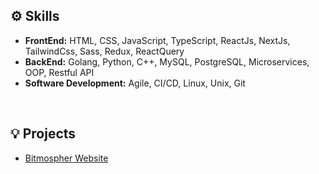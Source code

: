 <h2>⚙️ Skills</h2>
<ul>
  <li><b>FrontEnd:</b> HTML, CSS, JavaScript, TypeScript, ReactJs, NextJs, TailwindCss, Sass, Redux, ReactQuery</li>
  <li><b>BackEnd:</b> Golang, Python, C++, MySQL, PostgreSQL, Microservices, OOP, Restful API</li>
  <li><b>Software Development:</b> Agile, CI/CD, Linux, Unix, Git</li>
</ul>
<br />
<h2>💡 Projects</h2>
<ul>
  <li><a href=[https://www.bitmospher.com]>Bitmospher Website</a></li>
</ul>
